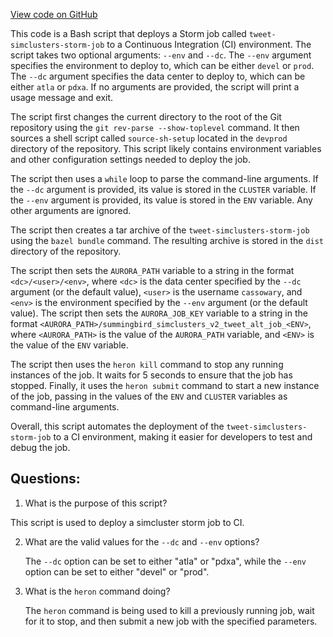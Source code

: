 [View code on GitHub](https://github.com/misbahsy/the-algorithm/src/scala/com/twitter/simclusters_v2/summingbird/storm/tweet_alt_job_deploy.sh)

This code is a Bash script that deploys a Storm job called `tweet-simclusters-storm-job` to a Continuous Integration (CI) environment. The script takes two optional arguments: `--env` and `--dc`. The `--env` argument specifies the environment to deploy to, which can be either `devel` or `prod`. The `--dc` argument specifies the data center to deploy to, which can be either `atla` or `pdxa`. If no arguments are provided, the script will print a usage message and exit.

The script first changes the current directory to the root of the Git repository using the `git rev-parse --show-toplevel` command. It then sources a shell script called `source-sh-setup` located in the `devprod` directory of the repository. This script likely contains environment variables and other configuration settings needed to deploy the job.

The script then uses a `while` loop to parse the command-line arguments. If the `--dc` argument is provided, its value is stored in the `CLUSTER` variable. If the `--env` argument is provided, its value is stored in the `ENV` variable. Any other arguments are ignored.

The script then creates a tar archive of the `tweet-simclusters-storm-job` using the `bazel bundle` command. The resulting archive is stored in the `dist` directory of the repository.

The script then sets the `AURORA_PATH` variable to a string in the format `<dc>/<user>/<env>`, where `<dc>` is the data center specified by the `--dc` argument (or the default value), `<user>` is the username `cassowary`, and `<env>` is the environment specified by the `--env` argument (or the default value). The script then sets the `AURORA_JOB_KEY` variable to a string in the format `<AURORA_PATH>/summingbird_simclusters_v2_tweet_alt_job_<ENV>`, where `<AURORA_PATH>` is the value of the `AURORA_PATH` variable, and `<ENV>` is the value of the `ENV` variable.

The script then uses the `heron kill` command to stop any running instances of the job. It waits for 5 seconds to ensure that the job has stopped. Finally, it uses the `heron submit` command to start a new instance of the job, passing in the values of the `ENV` and `CLUSTER` variables as command-line arguments.

Overall, this script automates the deployment of the `tweet-simclusters-storm-job` to a CI environment, making it easier for developers to test and debug the job.
## Questions: 
 1. What is the purpose of this script?
   
   This script is used to deploy a simcluster storm job to CI.

2. What are the valid values for the `--dc` and `--env` options?
   
   The `--dc` option can be set to either "atla" or "pdxa", while the `--env` option can be set to either "devel" or "prod".

3. What is the `heron` command doing?
   
   The `heron` command is being used to kill a previously running job, wait for it to stop, and then submit a new job with the specified parameters.